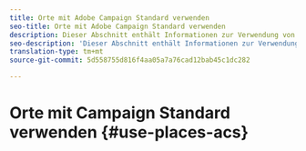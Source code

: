 ```yaml
---
title: Orte mit Adobe Campaign Standard verwenden
seo-title: Orte mit Adobe Campaign Standard verwenden
description: Dieser Abschnitt enthält Informationen zur Verwendung von Orten mit Adobe Campaign Standard.
seo-description: 'Dieser Abschnitt enthält Informationen zur Verwendung von Orten mit Adobe Campaign Standard. '
translation-type: tm+mt
source-git-commit: 5d558755d816f4aa05a7a76cad12bab45c1dc282

---
```



# Orte mit Campaign Standard verwenden {#use-places-acs}
